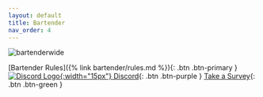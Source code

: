 ```yaml
---
layout: default
title: Bartender
nav_order: 4
---
```


![bartenderwide](https://github.com/sybenx/aarwares-site/assets/2048087/910426f8-7227-48ae-95a7-2b68cd40507b)

[Bartender Rules]({% link bartender/rules.md %}){: .btn .btn-primary }
[![Discord Logo](https://assets-global.website-files.com/6257adef93867e50d84d30e2/636e0a6ca814282eca7172c6_icon_clyde_white_RGB.svg){:width="15px"} Discord](https://discord.gg/hfDj2JdH){: .btn .btn-purple }
[Take a Survey](https://forms.gle/mPD71fr6YsUsrQp18){: .btn .btn-green }
